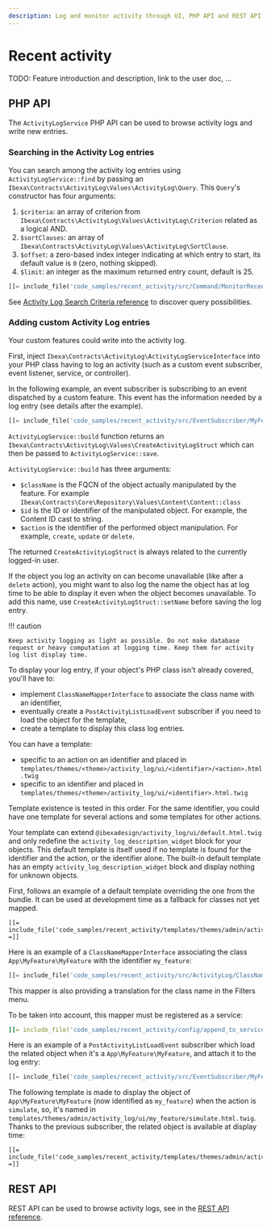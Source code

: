 ```yaml
---
description: Log and monitor activity through UI, PHP API and REST API.
---
```


# Recent activity

TODO: Feature introduction and description, link to the user doc, …

## PHP API

The `ActivityLogService` PHP API can be used to browse activity logs and write new entries.

### Searching in the Activity Log entries

You can search among the activity log entries using `ActivityLogService::find` by passing an `Ibexa\Contracts\ActivityLog\Values\ActivityLog\Query`.
This `Query`'s constructor has four arguments:

1. `$criteria`: an array of criterion from `Ibexa\Contracts\ActivityLog\Values\ActivityLog\Criterion` related as a logical AND.
2. `$sortClauses`: an array of `Ibexa\Contracts\ActivityLog\Values\ActivityLog\SortClause`.
3. `$offset`: a zero-based index integer indicating at which entry to start, its default value is `0` (zero, nothing skipped).
4. `$limit`: an integer as the maximum returned entry count, default is 25.

```php
[[= include_file('code_samples/recent_activity/src/Command/MonitorRecentContentCreationCommand.php') =]]
```

See [Activity Log Search Criteria reference](activity_log_search.md) to discover query possibilities.

### Adding custom Activity Log entries

Your custom features could write into the activity log.

First, inject `Ibexa\Contracts\ActivityLog\ActivityLogServiceInterface` into your PHP class having to log an activity (such as a custom event subscriber, event listener, service, or controller).

In the following example, an event subscriber is subscribing to an event dispatched by a custom feature. This event has the information needed by a log entry (see details after the example).

```php
[[= include_file('code_samples/recent_activity/src/EventSubscriber/MyFeatureEventSubscriber.php') =]]
```

`ActivityLogService::build` function returns an `Ibexa\Contracts\ActivityLog\Values\CreateActivityLogStruct` which can then be passed to `ActivityLogService::save`.

`ActivityLogService::build` has three arguments:

* `$className` is the FQCN of the object actually manipulated by the feature. For example `Ibexa\Contracts\Core\Repository\Values\Content\Content::class`
* `$id` is the ID or identifier of the manipulated object. For example, the Content ID cast to string.
* `$action` is the identifier of the performed object manipulation. For example, `create`, `update` or `delete`.

The returned `CreateActivityLogStruct` is always related to the currently logged-in user.

If the object you log an activity on can become unavailable (like after a `delete` action), you might want to also log the name the object has at log time to be able to display it even when the object becomes unavailable. To add this name, use `CreateActivityLogStruct::setName` before saving the log entry.

!!! caution

    Keep activity logging as light as possible. Do not make database request or heavy computation at logging time. Keep them for activity log list display time.

To display your log entry, if your object's PHP class isn't already covered, you'll have to:

* implement `ClassNameMapperInterface` to associate the class name with an identifier,
* eventually create a `PostActivityListLoadEvent` subscriber if you need to load the object for the template,
* create a template to display this class log entries.

You can have a template:

* specific to an action on an identifier and placed in `templates/themes/<theme>/activity_log/ui/<identifier>/<action>.html.twig`
* specific to an identifier and placed in `templates/themes/<theme>/activity_log/ui/<identifier>.html.twig`

Template existence is tested in this order. For the same identifier, you could have one template for several actions and some templates for other actions.

Your template can extend `@ibexadesign/activity_log/ui/default.html.twig` and only redefine the `activity_log_description_widget` block for your objects. This default template is itself used if no template is found for the identifier and the action, or the identifier alone. The built-in default template has an empty `activity_log_description_widget` block and display nothing for unknown objects.

First, follows an example of a default template overriding the one from the bundle. It can be used at development time as a fallback for classes not yet mapped.

``` twig
[[= include_file('code_samples/recent_activity/templates/themes/admin/activity_log/ui/default.html.twig') =]]
```

Here is an example of a `ClassNameMapperInterface` associating the class `App\MyFeature\MyFeature` with the identifier `my_feature`:

``` php
[[= include_file('code_samples/recent_activity/src/ActivityLog/ClassNameMapper/MyFeatureNameMapper.php') =]]
```

This mapper is also providing a translation for the class name in the Filters menu.

To be taken into account, this mapper must be registered as a service:

``` yaml
[[= include_file('code_samples/recent_activity/config/append_to_services.yaml') =]]
```

Here is an example of a `PostActivityListLoadEvent` subscriber which load the related object when it's a `App\MyFeature\MyFeature`, and attach it to the log entry:

``` php
[[= include_file('code_samples/recent_activity/src/EventSubscriber/MyFeaturePostActivityListLoadEventSubscriber.php') =]]
```

The following template is made to display the object of `App\MyFeature\MyFeature` (now identified as `my_feature`) when the action is `simulate`,
so, it's named in `templates/themes/admin/activity_log/ui/my_feature/simulate.html.twig`.
Thanks to the previous subscriber, the related object is available at display time:

``` twig
[[= include_file('code_samples/recent_activity/templates/themes/admin/activity_log/ui/my_feature/simulate.html.twig') =]]
```

## REST API

REST API can be used to browse activity logs, see in the [REST API reference](../../api/rest_api/rest_api_reference/rest_api_reference.html#monitoring-activity-log).
